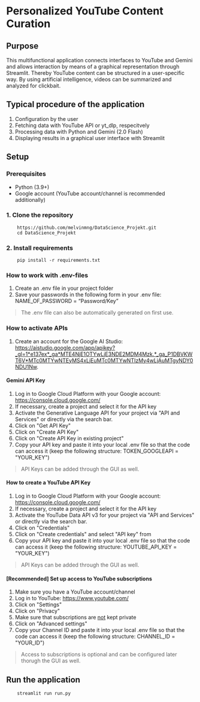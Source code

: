 # Personalized YouTube Content Curation

## Purpose
This multifunctional application connects interfaces to 
YouTube and Gemini and allows interaction by means of a graphical representation through Streamlit.
Thereby YouTube content can be structured in a user-specific way. By using artificial intelligence, videos can be summarized and analyzed for clickbait.


## Typical procedure of the application
1. Configuration by the user
2. Fetching data with YouTube API or yt_dlp, respecitvely
3. Processing data with Python and Gemini (2.0 Flash)
4. Displaying results in a graphical user interface with Streamlit


## Setup
### Prerequisites
- Python (3.9+)
- Google account (YouTube account/channel is recommended additionally)


### 1. Clone the repository
```
    https://github.com/melvinmng/DataScience_Projekt.git
    cd DataScience_Projekt
```

### 2. Install requirements
```
    pip install -r requirements.txt
```


### How to work with .env-files
1. Create an .env file in your project folder
2. Save your passwords in the following form in your .env file: NAME_OF_PASSWORD = “Password/Key”

> The .env file can also be automatically generated on first use.


### How to activate APIs
1. Create an account for the Google AI Studio: https://aistudio.google.com/app/apikey?_gl=1*e137ex*_ga*MTE4NjE1OTYwLjE3NDE2MDM4Mzk.*_ga_P1DBVKWT6V*MTc0MTYwNTEyMS4xLjEuMTc0MTYwNTIzMy4wLjAuMTgyNDY0NDU1Nw.


#### Gemini API Key
1. Log in to Google Cloud Platform with your Google account: https://console.cloud.google.com/
2. If necessary, create a project and select it for the API key
3. Activate the Generative Language API for your project via "API and Services" or directly via the search bar.
4. Click on "Get API Key"
5. Click on "Create API Key"
6. Click on "Create API Key in existing project"
7. Copy your API key and paste it into your local .env file so that the code can access it (keep the following structure: TOKEN_GOOGLEAPI = "YOUR_KEY")

> API Keys can be added through the GUI as well.


#### How to create a YouTube API Key
1. Log in to Google Cloud Platform with your Google account: https://console.cloud.google.com/
2. If necessary, create a project and select it for the API key
3. Activate the YouTube Data API v3 for your project via "API and Services" or directly via the search bar.
4. Click on "Credentials"
5. Click on "Create credentials" and select "API key" from
6. Copy your API key and paste it into your local .env file so that the code can access it (keep the following structure: YOUTUBE_API_KEY = "YOUR_KEY")

> API Keys can be added through the GUI as well.


#### [Recommended] Set up access to YouTube subscriptions
1. Make sure you have a YouTube account/channel
2. Log in to YouTube: https://www.youtube.com/
3. Click on "Settings"
4. Click on "Privacy"
5. Make sure that subscriptions are <u>not</u> kept private
6. Click on "Advanced settings"
7. Copy your Channel ID and paste it into your local .env file so that the code can access it (keep the following structure: CHANNEL_ID = "YOUR_ID")

> Access to subscriptions is optional and can be configured later thorugh the GUI as well.


## Run the application
```
    streamlit run run.py
```